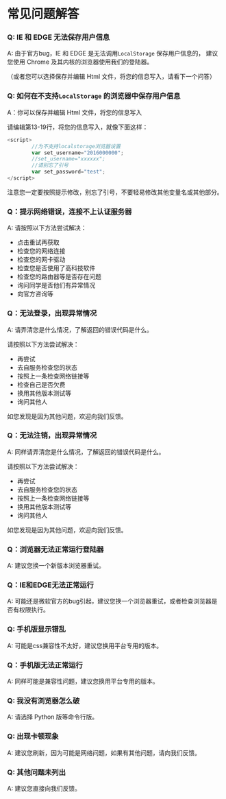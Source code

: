 # 常见问题解答

### Q: IE 和 EDGE 无法保存用户信息

A: 由于官方bug，IE 和 EDGE 是无法调用`LocalStorage` 保存用户信息的，
   建议您使用 Chrome 及其内核的浏览器使用我们的登陆器。
   
   （或者您可以选择保存并编辑 Html 文件，将您的信息写入，请看下一个问答）
 
### Q: 如何在不支持`LocalStorage` 的浏览器中保存用户信息

A：你可以保存并编辑 Html 文件，将您的信息写入

请编辑第13-19行，将您的信息写入，就像下面这样：

```javascript
<script>
		//为不支持localstorage浏览器设置
		var set_username="2016000000";
		//set_username="xxxxxx"; 
		//请别忘了引号
		var set_password="test";
</script>
```

注意您一定要按照提示修改，别忘了引号，不要轻易修改其他变量名或其他部分。

### Q：提示网络错误，连接不上认证服务器

A: 请按照以下方法尝试解决：
- 点击重试再获取
- 检查您的网络连接
- 检查您的网卡驱动
- 检查您是否使用了高科技软件
- 检查您的路由器等是否存在问题
- 询问同学是否他们有异常情况
- 向官方咨询等

### Q：无法登录，出现异常情况

A: 请弄清您是什么情况，了解返回的错误代码是什么。

请按照以下方法尝试解决：
- 再尝试
- 去自服务检查您的状态
- 按照上一条检查网络链接等
- 检查自己是否欠费
- 换用其他版本测试等
- 询问其他人

如您发现是因为其他问题，欢迎向我们反馈。

### Q：无法注销，出现异常情况

A: 同样请弄清您是什么情况，了解返回的错误代码是什么。

 请按照以下方法尝试解决：
 - 再尝试
 - 去自服务检查您的状态
 - 按照上一条检查网络链接等
 - 换用其他版本测试等
 - 询问其他人

如您发现是因为其他问题，欢迎向我们反馈。
  
### Q：浏览器无法正常运行登陆器

A: 建议您换一个新版本浏览器重试。

### Q：IE和EDGE无法正常运行

A: 可能还是微软官方的bug引起，建议您换一个浏览器重试，或者检查浏览器是否有权限执行。

### Q: 手机版显示错乱

A: 可能是css兼容性不太好，建议您换用平台专用的版本。

### Q：手机版无法正常运行

A: 同样可能是兼容性问题，建议您换用平台专用的版本。

### Q: 我没有浏览器怎么破

A: 请选择 Python 版等命令行版。

### Q: 出现卡顿现象

A: 建议您刷新，因为可能是网络问题，如果有其他问题，请向我们反馈。

### Q: 其他问题未列出

A: 建议您直接向我们反馈。

